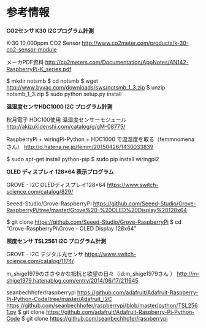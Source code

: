 参考情報
======

**CO2センサ K30 I2Cプログラム計測**

K-30 10,000ppm CO2 Sensor
http://www.co2meter.com/products/k-30-co2-sensor-module

メーカPDF資料
http://co2meters.com/Documentation/AppNotes/AN142-RaspberryPi-K_series.pdf

$ mkdir notsmb
$ cd notsmb
$ wget http://www.byvac.com/downloads/sws/notsmb_1_3.zip
$ unzip notsmb_1_3.zip
$ sudo python setup.py install

**温湿度センサHDC1000 I2C プログラム計測**

秋月電子 HDC100使用 温湿度センサーモジュール
http://akizukidenshi.com/catalog/g/gM-08775/

RaspberryPi + wiringPi-Python + HDC1000 で温湿度を取る（femmnomenaさん）
http://d.hatena.ne.jp/femm/20150426/1430033839

$ sudo apt-get install python-pip
$ sudo pip install wiringpi2

**OLED ディスプレイ 128×64 表示プログラム**

GROVE - I2C OLEDディスプレイ128×64
https://www.switch-science.com/catalog/829/

Seeed-Studio/Grove-RaspberryPi
https://github.com/Seeed-Studio/Grove-RaspberryPi/tree/master/Grove%20-%20OLED%20Display%20128x64

$ git clone https://github.com/Seeed-Studio/Grove-RaspberryPi
$ cd “Grove-RaspberryPi\Grove - OLED Display 128x64”

**照度センサ TSL2561 I2C プログラム計測**

GROVE - I2C デジタル光センサ
https://www.switch-science.com/catalog/1174/

m_shige1979のささやかな抵抗と欲望の日々（id:m_shige1979さん ）
http://m-shige1979.hatenablog.com/entry/2014/06/17/211645

seanbechhofer/raspberrypi
https://github.com/adafruit/Adafruit-Raspberry-Pi-Python-Code/tree/master/Adafruit_I2C
https://github.com/seanbechhofer/raspberrypi/blob/master/python/TSL2561.py
$ git clone https://github.com/adafruit/Adafruit-Raspberry-Pi-Python-Code
$ git clone https://github.com/seanbechhofer/raspberrypi
